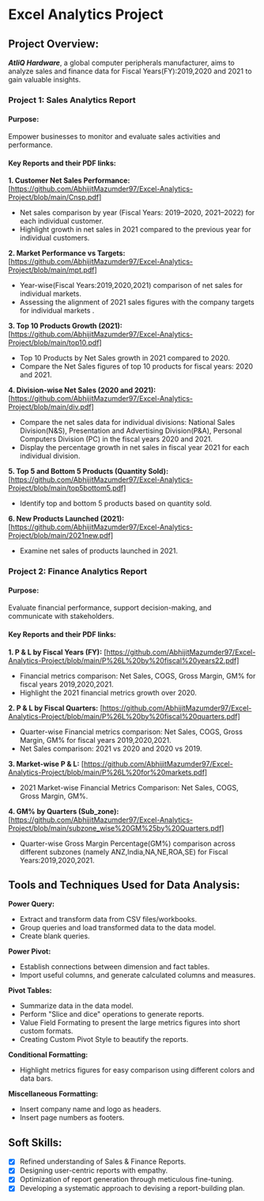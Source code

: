 # Excel Analytics Project


## Project Overview:
***AtliQ Hardware***, a global computer peripherals manufacturer, aims to analyze sales and finance data for Fiscal Years(FY):2019,2020 and 2021 to gain valuable insights.

### Project 1: Sales Analytics Report

#### Purpose: 
Empower businesses to monitor and evaluate sales activities and performance.

#### Key Reports and their PDF links:
**1. Customer Net Sales Performance:** [https://github.com/AbhijitMazumder97/Excel-Analytics-Project/blob/main/Cnsp.pdf]

 - Net sales comparison by year (Fiscal Years: 2019–2020, 2021–2022) for each individual customer.
 - Highlight growth in net sales in 2021 compared to the previous year for individual customers.

**2. Market Performance vs Targets:** [https://github.com/AbhijitMazumder97/Excel-Analytics-Project/blob/main/mpt.pdf]

 - Year-wise(Fiscal Years:2019,2020,2021) comparison of net sales for individual markets.
 - Assessing the alignment of 2021 sales figures with the company targets for individual markets .

**3. Top 10 Products Growth (2021):** [https://github.com/AbhijitMazumder97/Excel-Analytics-Project/blob/main/top10.pdf]

 - Top 10 Products by Net Sales growth in 2021 compared to 2020.
 -  Compare the Net Sales figures of top 10 products for fiscal years: 2020 and 2021.

**4.  Division-wise Net Sales (2020 and 2021):** [https://github.com/AbhijitMazumder97/Excel-Analytics-Project/blob/main/div.pdf]

 - Compare the net sales data  for individual divisions: National Sales Division(N&S), Presentation and Advertising Division(P&A), Personal Computers Division (PC) in the fiscal years 2020 and 2021.
 - Display the percentage growth in net sales in fiscal year 2021 for each individual division.

   
**5. Top 5 and Bottom 5 Products (Quantity Sold):** [https://github.com/AbhijitMazumder97/Excel-Analytics-Project/blob/main/top5bottom5.pdf]

 - Identify top and bottom 5 products based on quantity sold.

**6. New Products Launched (2021):** [https://github.com/AbhijitMazumder97/Excel-Analytics-Project/blob/main/2021new.pdf]

 - Examine net sales of products launched in 2021.




### Project 2: Finance Analytics Report

#### Purpose: 
Evaluate financial performance, support decision-making, and communicate with stakeholders.

#### Key Reports and their PDF links:

**1. P & L by Fiscal Years (FY):** [https://github.com/AbhijitMazumder97/Excel-Analytics-Project/blob/main/P%26L%20by%20fiscal%20years22.pdf]

 - Financial metrics comparison: Net Sales, COGS, Gross Margin, GM% for fiscal years 2019,2020,2021.
 - Highlight the 2021 financial metrics growth over 2020.

**2. P & L by Fiscal Quarters:** [https://github.com/AbhijitMazumder97/Excel-Analytics-Project/blob/main/P%26L%20by%20fiscal%20quarters.pdf]

 - Quarter-wise Financial metrics comparison: Net Sales, COGS, Gross Margin, GM% for fiscal years 2019,2020,2021.
 - Net Sales comparison: 2021 vs 2020 and 2020 vs 2019.

**3. Market-wise P & L:** [https://github.com/AbhijitMazumder97/Excel-Analytics-Project/blob/main/P%26L%20for%20markets.pdf]

 - 2021 Market-wise Financial Metrics Comparison: Net Sales, COGS, Gross Margin, GM%.

**4. GM% by Quarters (Sub_zone):** [https://github.com/AbhijitMazumder97/Excel-Analytics-Project/blob/main/subzone_wise%20GM%25by%20Quarters.pdf]

 - Quarter-wise Gross Margin Percentage(GM%) comparison across different subzones (namely ANZ,India,NA,NE,ROA,SE) for Fiscal Years:2019,2020,2021.


## Tools and Techniques Used for Data Analysis:

**Power Query:**
 - Extract and transform data from CSV files/workbooks.
 - Group queries and load transformed data to the data model.
 - Create blank queries.

**Power Pivot:**
 - Establish connections between dimension and fact tables.
 - Import useful columns, and generate calculated columns and measures.

**Pivot Tables:**
 - Summarize data in the data model.
 - Perform "Slice and dice" operations to generate reports.
 - Value Field Formating to present the large metrics figures into short custom formats.
 - Creating Custom Pivot Style to beautify the reports.

**Conditional Formatting:**
 - Highlight metrics figures for easy comparison using different colors and data bars.

**Miscellaneous Formatting:**
 - Insert company name and logo as headers.
 - Insert page numbers as footers.


## Soft Skills:
- [X]  Refined understanding of Sales & Finance Reports.
- [x]  Designing user-centric reports with empathy.
- [x] Optimization of report generation through meticulous fine-tuning.
- [x]  Developing a systematic approach to devising a report-building plan.
